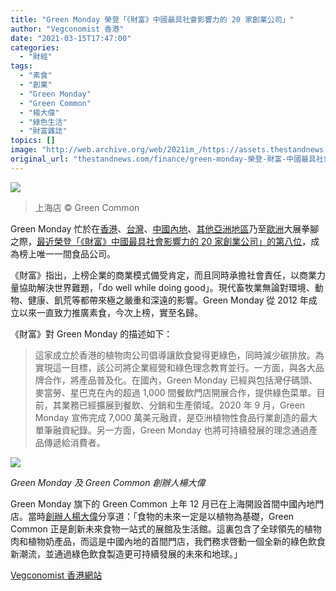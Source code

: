 ```yaml
---
title: "Green Monday 榮登「《財富》中國最具社會影響力的 20 家創業公司」"
author: "Vegconomist 香港"
date: "2021-03-15T17:47:00"
categories:
  - "財經"
tags:
  - "素食"
  - "創業"
  - "Green Monday"
  - "Green Common"
  - "楊大偉"
  - "綠色生活"
  - "財富雜誌"
topics: []
image: "http://web.archive.org/web/2021im_/https://assets.thestandnews.com/media/photos/1_yw7KE.jpg"
original_url: "thestandnews.com/finance/green-monday-榮登-財富-中國最具社會影響力的-20-家創業公司"
---
```

![](http://web.archive.org/web/2021im_/https://assets.thestandnews.com/media/photos/1_yw7KE.jpg)
> 上海店 © Green Common

Green Monday 忙於在[香港](http://web.archive.org/web/20211229132216/https://vegconomist.hk/%E5%B8%82%E5%A0%B4%E8%B6%A8%E5%8B%A2/green-monday%E8%88%877-eleven%E5%90%88%E4%BD%9C-%E9%80%BE700%E9%96%93%E5%88%86%E5%BA%97%E6%8F%90%E4%BE%9B%E7%B4%A0%E9%A3%9F%E7%94%A2%E5%93%81/)、[台灣](http://web.archive.org/web/20211229132216/https://vegconomist.hk/%E7%94%A2%E5%93%81/green-monday%E5%9C%A8%E5%8F%B0%E7%81%A3%E5%BC%95%E5%85%A5omnieat%E6%96%B0%E8%86%B3%E9%A3%9F%E7%B3%BB%E5%88%97/)、[中國內地](http://web.archive.org/web/20211229132216/https://vegconomist.hk/%E5%B8%82%E5%A0%B4%E8%B6%A8%E5%8B%A2/green-monday%E8%88%87%E5%AE%89%E6%B0%B8%E7%B0%BD%E8%A8%82%E5%82%99%E5%BF%98%E9%8C%84-%E9%BC%93%E5%8B%B5%E9%80%BE%E5%85%A9%E8%90%AC%E5%93%A1%E5%B7%A5%E6%AF%8F%E9%80%B1%E8%8C%B9%E7%B4%A0%E4%B8%80/)、[其他亞洲地區](http://web.archive.org/web/20211229132216/https://vegconomist.hk/%E5%B8%82%E5%A0%B4%E8%B6%A8%E5%8B%A2/green-common%E6%96%B0%E5%8A%A0%E5%9D%A1%E5%BA%97%E9%96%8B%E5%B9%95/)乃至[歐洲](http://web.archive.org/web/20211229132216/https://vegconomist.com/products-and-launches/asias-legendary-omnipork-products-arrive-in-uk-retail-through-thevegankind/)大展拳腳之際，[最近榮登「《財富》中國最具社會影響力的 20 家創業公司」的第八位](http://web.archive.org/web/20211229132216/http://www.fortunechina.com/rankings/c/2021-03/09/content_386916.htm)，成為榜上唯一一間食品公司。

《財富》指出，上榜企業的商業模式備受肯定，而且同時承擔社會責任，以商業力量協助解決世界難題，「do well while doing good」。現代畜牧業無論對環境、動物、健康、飢荒等都帶來極之嚴重和深遠的影響。Green Monday 從 2012 年成立以來一直致力推廣素食，今次上榜，實至名歸。

《財富》對 Green Monday 的描述如下：

> 這家成立於香港的植物肉公司倡導讓飲食變得更綠色，同時減少碳排放。為實現這一目標，該公司將企業經營和綠色理念教育並行。一方面，與各大品牌合作，將產品普及化。在國內，Green Monday 已經與包括灣仔碼頭、麥當勞、星巴克在內的超過 1,000 間餐飲門店開展合作，提供綠色菜單。目前，其業務已經擴展到餐飲、分銷和生產領域。2020 年 9 月，Green Monday 宣佈完成 7,000 萬美元融資，是亞洲植物性食品行業創造的最大單筆融資紀錄。另一方面，Green Monday 也將可持續發展的理念通過產品傳遞給消費者。

![](http://web.archive.org/web/2021im_/https://vegconomist.hk/wp-content/uploads/sites/11/2020/12/%E9%85%8D%E5%9B%BE3_Green-Monday%E7%BB%BF%E5%AE%A2%E7%9B%9F%E5%8F%8AGreen-Common%E7%BB%BF%E5%AE%A2%E9%97%A8%E5%88%9B%E5%8A%9E%E4%BA%BA%E6%9D%A8%E5%A4%A7%E4%BC%9F%E5%85%88%E7%94%9F-1024x683.jpg)

_Green Monday 及 Green Common 創辦人楊大偉_

Green Monday 旗下的 Green Common 上年 12 月已在上海開設首間中國內地門店。當時[創辦人楊大偉](http://web.archive.org/web/20211229132216/https://vegconomist.hk/%e8%a8%aa%e5%95%8f/%e6%a5%8a%e5%a4%a7%e5%81%89%ef%bc%9a%e6%85%b6%e5%b9%b8%e8%83%bd%e5%a4%a0%e6%af%8f%e4%b8%80%e5%a4%a9%ef%bc%8c%e4%b8%80%e9%bb%9e%e4%b8%80%e6%bb%b4%ef%bc%8c%e4%bb%a4%e4%b8%96%e7%95%8c%e7%be%8e%e5%a5%bd/)分享道：「食物的未來一定是以植物為基礎，Green Common 正是創新未來食物一站式的展館及生活館。這裏包含了全球領先的植物肉和植物奶產品，而這是中國內地的首間門店，我們務求啓動一個全新的綠色飲食新潮流，並通過綠色飲食製造更可持續發展的未來和地球。」

[Vegconomist 香港網站](http://web.archive.org/web/20211229132216/https://vegconomist.hk/%E5%B8%82%E5%A0%B4%E8%B6%A8%E5%8B%A2/green-monday%E6%A6%AE%E7%99%BB%E3%80%8C%E3%80%8A%E8%B2%A1%E5%AF%8C%E3%80%8B%E4%B8%AD%E5%9C%8B%E6%9C%80%E5%85%B7%E7%A4%BE%E6%9C%83%E5%BD%B1%E9%9F%BF%E5%8A%9B%E7%9A%8420%E5%AE%B6%E5%89%B5%E6%A5%AD/)